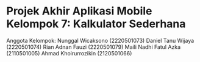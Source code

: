 # Projek Akhir Aplikasi Mobile Kelompok 7: Kalkulator Sederhana
 Anggota Kelompok:
Nunggal Wicaksono	(2220501073)
Daniel Tanu Wijaya	(2220501074)
Rian Adnan Fauzi	(2220501079)
Maili Nadhi Fatul Azka	(2110501005)
Ahmad Khoirurrozikin    (2120501066)